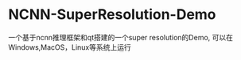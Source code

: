 # NCNN-SuperResolution-Demo
一个基于ncnn推理框架和qt搭建的一个super resolution的Demo, 可以在Windows,MacOS，Linux等系统上运行
